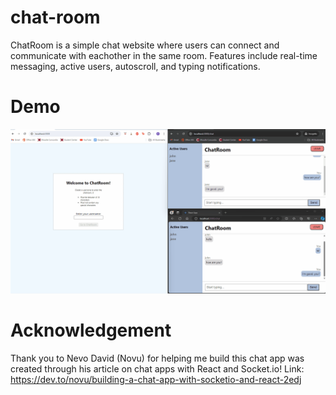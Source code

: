 # chat-room
ChatRoom is a simple chat website where users can connect and communicate with eachother in the same room. 
Features include real-time messaging, active users, autoscroll, and typing notifications.

# Demo
![chat-demo.gif](https://github.com/tiffany5227/chat-room/blob/main/GIFs/chat-demo.gif)

# Acknowledgement
Thank you to Nevo David (Novu) for helping me build this chat app was created through his article on chat apps with React and Socket.io!
Link: https://dev.to/novu/building-a-chat-app-with-socketio-and-react-2edj
